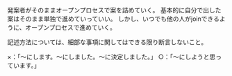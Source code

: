 

発案者がそのままオープンプロセスで案を詰めていく。
基本的に自分で出した案はそのまま単独で進めていっていい。
しかし、いつでも他の人がjoinできるように、オープンプロセスで進めていく。

記述方法については、細部な事項に関してはできる限り断言しないこと。

×：「～にします。～にしました。～に決定しました。」
○：「～にしようと思っています。」
